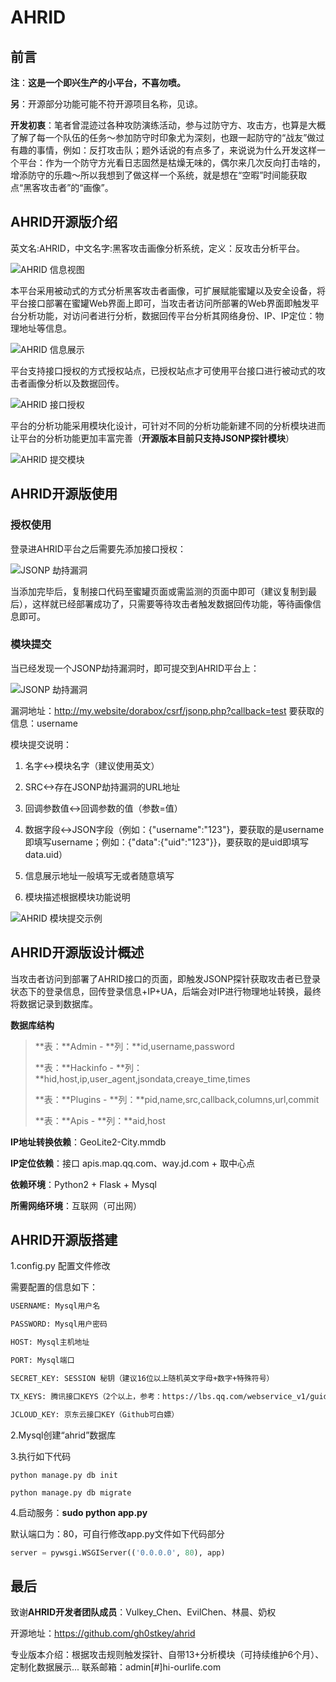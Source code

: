 # AHRID

## **前言**

**注**：**这是一个即兴生产的小平台，不喜勿喷。**

**另**：开源部分功能可能不符开源项目名称，见谅。

**开发初衷**：笔者曾混迹过各种攻防演练活动，参与过防守方、攻击方，也算是大概了解了每一个队伍的任务～参加防守时印象尤为深刻，也跟一起防守的“战友”做过有趣的事情，例如：反打攻击队；题外话说的有点多了，来说说为什么开发这样一个平台：作为一个防守方光看日志固然是枯燥无味的，偶尔来几次反向打击啥的，增添防守的乐趣～所以我想到了做这样一个系统，就是想在“空暇”时间能获取点“黑客攻击者”的“画像”。



## **AHRID开源版介绍**

英文名:AHRID，中文名字:黑客攻击画像分析系统，定义：反攻击分析平台。

![AHRID 信息视图](images/0.png)

本平台采用被动式的方式分析黑客攻击者画像，可扩展赋能蜜罐以及安全设备，将平台接口部署在蜜罐Web界面上即可，当攻击者访问所部署的Web界面即触发平台分析功能，对访问者进行分析，数据回传平台分析其网络身份、IP、IP定位：物理地址等信息。

![AHRID 信息展示](images/1.png)

平台支持接口授权的方式授权站点，已授权站点才可使用平台接口进行被动式的攻击者画像分析以及数据回传。

![AHRID 接口授权](images/2.png)

平台的分析功能采用模块化设计，可针对不同的分析功能新建不同的分析模块进而让平台的分析功能更加丰富完善（**开源版本目前只支持JSONP探针模块**）

![AHRID 提交模块](images/3.png)



## **AHRID开源版使用**

### **授权使用**

登录进AHRID平台之后需要先添加接口授权：

![JSONP 劫持漏洞](images/2.png)

当添加完毕后，复制接口代码至蜜罐页面或需监测的页面中即可（建议复制到最后），这样就已经部署成功了，只需要等待攻击者触发数据回传功能，等待画像信息即可。

### **模块提交**

当已经发现一个JSONP劫持漏洞时，即可提交到AHRID平台上：



![JSONP 劫持漏洞](images/4.png)

漏洞地址：http://my.website/dorabox/csrf/jsonp.php?callback=test 要获取的信息：username

模块提交说明：
1.    名字<->模块名字（建议使用英文）

2.    SRC<->存在JSONP劫持漏洞的URL地址

3.    回调参数值<->回调参数的值（参数=值）

4.    数据字段<->JSON字段（例如：{"username":"123"}，要获取的是username即填写username；例如：{"data":{"uid":"123"}}，要获取的是uid即填写data.uid）

5.    信息展示地址一般填写无或者随意填写

6.    模块描述根据模块功能说明

![AHRID 模块提交示例](images/5.png)



## **AHRID开源版设计概述**

当攻击者访问到部署了AHRID接口的页面，即触发JSONP探针获取攻击者已登录状态下的登录信息，回传登录信息+IP+UA，后端会对IP进行物理地址转换，最终将数据记录到数据库。

**数据库结构**

>**表：**Admin - **列：**id,username,password
>
>**表：**Hackinfo - **列：**hid,host,ip,user_agent,jsondata,creaye_time,times
>
>**表：**Plugins - **列：**pid,name,src,callback,columns,url,commit
>
>**表：**Apis - **列：**aid,host

**IP地址转换依赖**：GeoLite2-City.mmdb

**IP定位依赖**：接口 apis.map.qq.com、way.jd.com + 取中心点

**依赖环境**：Python2 + Flask + Mysql

**所需网络环境**：互联网（可出网）

## **AHRID开源版搭建**

1.config.py 配置文件修改

需要配置的信息如下：

```txt
USERNAME: Mysql用户名

PASSWORD: Mysql用户密码

HOST: Mysql主机地址

PORT: Mysql端口

SECRET_KEY: SESSION 秘钥（建议16位以上随机英文字母+数字+特殊符号）

TX_KEYS: 腾讯接口KEYS（2个以上，参考：https://lbs.qq.com/webservice_v1/guide-ip.html ）

JCLOUD_KEY: 京东云接口KEY（Github可白嫖）
```

2.Mysql创建“ahrid”数据库

3.执行如下代码

```shell
python manage.py db init

python manage.py db migrate
```

4.启动服务：**sudo python app.py**

默认端口为：80，可自行修改app.py文件如下代码部分

```python
server = pywsgi.WSGIServer(('0.0.0.0', 80), app)
```

## **最后**

致谢**AHRID开发者团队成员**：Vulkey_Chen、EvilChen、林晨、奶权

开源地址：https://github.com/gh0stkey/ahrid

专业版本介绍：根据攻击规则触发探针、自带13+分析模块（可持续维护6个月）、定制化数据展示... 联系邮箱：admin[#]hi-ourlife.com

